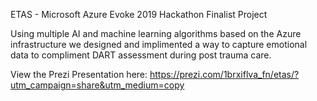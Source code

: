 ETAS - Microsoft Azure Evoke 2019 Hackathon Finalist Project

Using multiple AI and machine learning algorithms based on the Azure infrastructure we designed and implimented a way to capture emotional data to compliment DART assessment during post trauma care.

View the Prezi Presentation here: https://prezi.com/1brxiflva_fn/etas/?utm_campaign=share&utm_medium=copy
